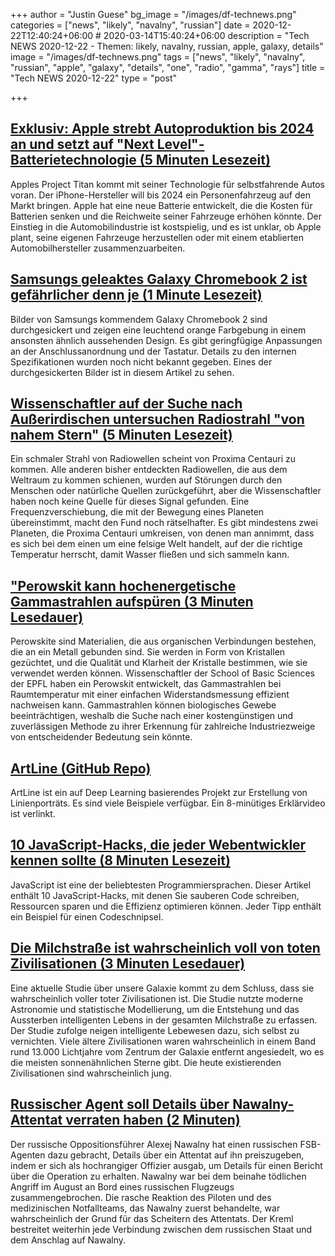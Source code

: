 +++
author = "Justin Guese"
bg_image = "/images/df-technews.png"
categories = ["news", "likely", "navalny", "russian"]
date = 2020-12-22T12:40:24+06:00 # 2020-03-14T15:40:24+06:00
description = "Tech NEWS 2020-12-22 - Themen: likely, navalny, russian, apple, galaxy, details"
image = "/images/df-technews.png"
tags = ["news", "likely", "navalny", "russian", "apple", "galaxy", "details", "one", "radio", "gamma", "rays"]
title = "Tech NEWS 2020-12-22"
type = "post"

+++

## [Exklusiv: Apple strebt Autoproduktion bis 2024 an und setzt auf "Next Level"-Batterietechnologie (5 Minuten Lesezeit)](https://www.reuters.com/article/us-apple-autos-exclusive-idUSKBN28V2PY/1/010001768a265845-93132a8b-7fe6-4293-a190-a42349a83c3c-000000/IZ15k2WFk6HKcTsaZ6IqYrqvmrB5uGEMT_O9NTWLvcA=172)

 Apples Project Titan kommt mit seiner Technologie für selbstfahrende Autos voran. Der iPhone-Hersteller will bis 2024 ein Personenfahrzeug auf den Markt bringen. Apple hat eine neue Batterie entwickelt, die die Kosten für Batterien senken und die Reichweite seiner Fahrzeuge erhöhen könnte. Der Einstieg in die Automobilindustrie ist kostspielig, und es ist unklar, ob Apple plant, seine eigenen Fahrzeuge herzustellen oder mit einem etablierten Automobilhersteller zusammenzuarbeiten.

## [Samsungs geleaktes Galaxy Chromebook 2 ist gefährlicher denn je (1 Minute Lesezeit)](https://www.theverge.com/2020/12/21/22194081/samsung-leaked-galaxy-chromebook-2-orange-color-ces-2021/1/010001768a265845-93132a8b-7fe6-4293-a190-a42349a83c3c-000000/S-c-L5qr0AJODsaOlQf64_QiKaiFSwv8CcYn2JNINfU=172)

 Bilder von Samsungs kommendem Galaxy Chromebook 2 sind durchgesickert und zeigen eine leuchtend orange Farbgebung in einem ansonsten ähnlich aussehenden Design. Es gibt geringfügige Anpassungen an der Anschlussanordnung und der Tastatur. Details zu den internen Spezifikationen wurden noch nicht bekannt gegeben. Eines der durchgesickerten Bilder ist in diesem Artikel zu sehen.

## [Wissenschaftler auf der Suche nach Außerirdischen untersuchen Radiostrahl "von nahem Stern" (5 Minuten Lesezeit)](https://www.theguardian.com/science/2020/dec/18/scientists-looking-for-aliens-investigate-radio-beam-from-nearby-star/1/010001768a265845-93132a8b-7fe6-4293-a190-a42349a83c3c-000000/sBHAgWL9VnRUvr83hkuyclOV3nPmaLtprSiPqalxmB8=172)

 Ein schmaler Strahl von Radiowellen scheint von Proxima Centauri zu kommen. Alle anderen bisher entdeckten Radiowellen, die aus dem Weltraum zu kommen schienen, wurden auf Störungen durch den Menschen oder natürliche Quellen zurückgeführt, aber die Wissenschaftler haben noch keine Quelle für dieses Signal gefunden. Eine Frequenzverschiebung, die mit der Bewegung eines Planeten übereinstimmt, macht den Fund noch rätselhafter. Es gibt mindestens zwei Planeten, die Proxima Centauri umkreisen, von denen man annimmt, dass es sich bei dem einen um eine felsige Welt handelt, auf der die richtige Temperatur herrscht, damit Wasser fließen und sich sammeln kann.

## ["Perowskit kann hochenergetische Gammastrahlen aufspüren (3 Minuten Lesedauer)](https://scitechdaily.com/game-changer-perovskite-can-detect-high-energy-gamma-rays//1/010001768a265845-93132a8b-7fe6-4293-a190-a42349a83c3c-000000/T9cDgOBke8Op9DpG36BdADsNzlYSjgHM91SZ5q516-w=172)

 Perowskite sind Materialien, die aus organischen Verbindungen bestehen, die an ein Metall gebunden sind. Sie werden in Form von Kristallen gezüchtet, und die Qualität und Klarheit der Kristalle bestimmen, wie sie verwendet werden können. Wissenschaftler der School of Basic Sciences der EPFL haben ein Perowskit entwickelt, das Gammastrahlen bei Raumtemperatur mit einer einfachen Widerstandsmessung effizient nachweisen kann. Gammastrahlen können biologisches Gewebe beeinträchtigen, weshalb die Suche nach einer kostengünstigen und zuverlässigen Methode zu ihrer Erkennung für zahlreiche Industriezweige von entscheidender Bedeutung sein könnte.

## [ArtLine (GitHub Repo)](https://github.com/vijishmadhavan/ArtLine/1/010001768a265845-93132a8b-7fe6-4293-a190-a42349a83c3c-000000/cLGeL9XZuxsD5jxtKUuyHUveSnKQ0rfN3cX4qWgi35Q=172)

 ArtLine ist ein auf Deep Learning basierendes Projekt zur Erstellung von Linienporträts. Es sind viele Beispiele verfügbar. Ein 8-minütiges Erklärvideo ist verlinkt.

## [10 JavaScript-Hacks, die jeder Webentwickler kennen sollte (8 Minuten Lesezeit)](https://www.freecodecamp.org/news/javascript-hacks//1/010001768a265845-93132a8b-7fe6-4293-a190-a42349a83c3c-000000/zMGUjF1lu3JnbpD6rJwg8yg8kykMWp7ebzo67Qwye9c=172)

 JavaScript ist eine der beliebtesten Programmiersprachen. Dieser Artikel enthält 10 JavaScript-Hacks, mit denen Sie sauberen Code schreiben, Ressourcen sparen und die Effizienz optimieren können. Jeder Tipp enthält ein Beispiel für einen Codeschnipsel.

## [Die Milchstraße ist wahrscheinlich voll von toten Zivilisationen (3 Minuten Lesedauer)](https://www.livescience.com/milky-way-alien-life-map.html/1/010001768a265845-93132a8b-7fe6-4293-a190-a42349a83c3c-000000/011naE2aw5_O_y8wPGWK08-CokVEgGMcb1ejsGYaNQo=172)

 Eine aktuelle Studie über unsere Galaxie kommt zu dem Schluss, dass sie wahrscheinlich voller toter Zivilisationen ist. Die Studie nutzte moderne Astronomie und statistische Modellierung, um die Entstehung und das Aussterben intelligenten Lebens in der gesamten Milchstraße zu erfassen. Der Studie zufolge neigen intelligente Lebewesen dazu, sich selbst zu vernichten. Viele ältere Zivilisationen waren wahrscheinlich in einem Band rund 13.000 Lichtjahre vom Zentrum der Galaxie entfernt angesiedelt, wo es die meisten sonnenähnlichen Sterne gibt. Die heute existierenden Zivilisationen sind wahrscheinlich jung.

## [Russischer Agent soll Details über Nawalny-Attentat verraten haben (2 Minuten)](https://www.bbc.com/news/world-europe-55395683/1/010001768a265845-93132a8b-7fe6-4293-a190-a42349a83c3c-000000/rIUDnFb4mdg7hQMqU0awog5cZp8DSFZyhWyodNBykBk=172)

 Der russische Oppositionsführer Alexej Nawalny hat einen russischen FSB-Agenten dazu gebracht, Details über ein Attentat auf ihn preiszugeben, indem er sich als hochrangiger Offizier ausgab, um Details für einen Bericht über die Operation zu erhalten. Nawalny war bei dem beinahe tödlichen Angriff im August an Bord eines russischen Flugzeugs zusammengebrochen. Die rasche Reaktion des Piloten und des medizinischen Notfallteams, das Nawalny zuerst behandelte, war wahrscheinlich der Grund für das Scheitern des Attentats. Der Kreml bestreitet weiterhin jede Verbindung zwischen dem russischen Staat und dem Anschlag auf Nawalny.

